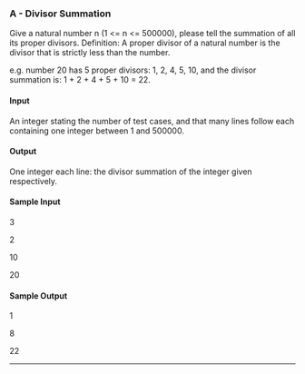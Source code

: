 ### A - Divisor Summation

Give a natural number n (1 <= n <= 500000), please tell the summation of all its proper divisors.
Definition: A proper divisor of a natural number is the divisor that is strictly less than the number.

e.g. number 20 has 5 proper divisors: 1, 2, 4, 5, 10, and the divisor summation is: 1 + 2 + 4 + 5 + 10 = 22.

#### Input

An integer stating the number of test cases, and that many lines follow each containing one integer between 1 and 500000.


#### Output

One integer each line: the divisor summation of the integer given respectively.


#### Sample Input

3

2

10

20


#### Sample Output

1

8

22

---
